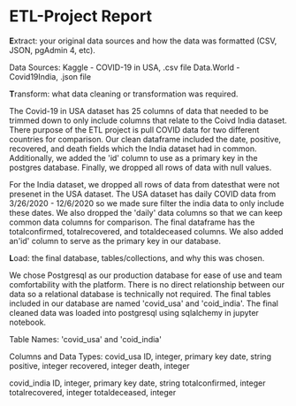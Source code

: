 # ETL-Project Report

**E**xtract: your original data sources and how the data was formatted (CSV, JSON, pgAdmin 4, etc).

Data Sources:
Kaggle - COVID-19 in USA, .csv file
Data.World - Covid19India, .json file


**T**ransform: what data cleaning or transformation was required.

The Covid-19 in USA dataset has 25 columns of data that needed to be trimmed down to only include columns that relate to the Coivd India dataset. There purpose of the ETL project is pull COVID data for two different countries for comparison. Our clean dataframe included the date, positive, recovered, and death fields which the India dataset had in common. Additionally, we added the 'id' column to use as a primary key in the postgres database. Finally, we dropped all rows of data with null values.

For the India dataset, we dropped all rows of data from datesthat were not presenet in the USA dataset. The USA dataset has daily COVID data from 3/26/2020 - 12/6/2020 so we made sure filter the india data to only include these dates. We also dropped the 'daily' data columns so that we can keep common data columns for comparison. The final dataframe has the totalconfirmed, totalrecovered, and totaldeceased columns. We also added an'id' column to serve as the primary key in our database. 

**L**oad: the final database, tables/collections, and why this was chosen.


We chose Postgresql as our production database for ease of use and team comfortability with the platform. There is no direct relationship between our data so a relational database is technically not required. The final tables included in our database are named 'covid_usa' and 'coid_india'. The final cleaned data was loaded into postgresql using sqlalchemy in jupyter notebook. 

Table Names: 
'covid_usa' and 'coid_india'

Columns and Data Types: 
covid_usa
ID, integer, primary key
date, string
positive, integer
recovered, integer
death, integer

covid_india
ID, integer, primary key
date, string
totalconfirmed, integer
totalrecovered, integer
totaldeceased, integer


